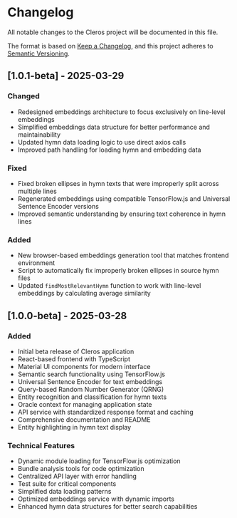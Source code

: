# Changelog

All notable changes to the Cleros project will be documented in this file.

The format is based on [Keep a Changelog](https://keepachangelog.com/en/1.0.0/),
and this project adheres to [Semantic Versioning](https://semver.org/spec/v2.0.0.html).

## [1.0.1-beta] - 2025-03-29

### Changed
- Redesigned embeddings architecture to focus exclusively on line-level embeddings
- Simplified embeddings data structure for better performance and maintainability
- Updated hymn data loading logic to use direct axios calls
- Improved path handling for loading hymn and embedding data

### Fixed
- Fixed broken ellipses in hymn texts that were improperly split across multiple lines
- Regenerated embeddings using compatible TensorFlow.js and Universal Sentence Encoder versions
- Improved semantic understanding by ensuring text coherence in hymn lines

### Added
- New browser-based embeddings generation tool that matches frontend environment
- Script to automatically fix improperly broken ellipses in source hymn files
- Updated `findMostRelevantHymn` function to work with line-level embeddings by calculating average similarity

## [1.0.0-beta] - 2025-03-28

### Added
- Initial beta release of Cleros application
- React-based frontend with TypeScript
- Material UI components for modern interface
- Semantic search functionality using TensorFlow.js
- Universal Sentence Encoder for text embeddings
- Query-based Random Number Generator (QRNG)
- Entity recognition and classification for hymn texts
- Oracle context for managing application state
- API service with standardized response format and caching
- Comprehensive documentation and README
- Entity highlighting in hymn text display

### Technical Features
- Dynamic module loading for TensorFlow.js optimization
- Bundle analysis tools for code optimization
- Centralized API layer with error handling
- Test suite for critical components
- Simplified data loading patterns
- Optimized embeddings service with dynamic imports
- Enhanced hymn data structures for better search capabilities 